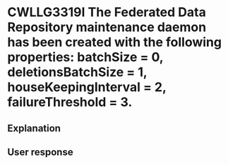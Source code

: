 # CWLLG3319I The Federated Data Repository maintenance daemon has been created with the following properties: batchSize = 0, deletionsBatchSize = 1, houseKeepingInterval = 2, failureThreshold = 3.

## Explanation

## User response